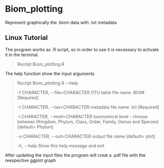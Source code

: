 # Biom_plotting
Represent graphically the .biom data with .txt metadata

## Linux Tutorial

The program works as .R script, so in order to use it is necessary to activate it in the terminal.

> Rscript Biom_plotting.R 

The help function show the input arguments

> Rscript Biom_plotting.R --help

> -f CHARACTER, --file=CHARACTER
>		OTU table file name .BIOM [Required]

>	-t CHARACTER, --tax=CHARACTER
>		metadata file name .txt [Required]

>	-l CHARACTER, --level=CHARACTER
>		taxonomical level - choose between (Kingdom, Phylum, Class, Order, Family, Genus and Species) [default= Phylum]

>	-o CHARACTER, --out=CHARACTER
>		output file name [default= plot]

>	-h, --help
>		Show this help message and exit

After updating the input files the program will creat a .pdf file with the reespective ggplot graph





 
 

